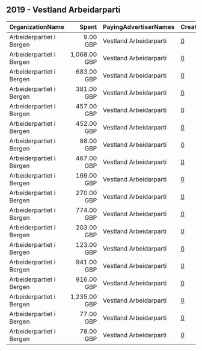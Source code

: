## 2019 - Vestland Arbeidarparti 
|OrganizationName|Spent|PayingAdvertiserNames|CreativeUrls|Impressions|Genders|AgeBrackets|CountryCodes|BillingAddresses|CandidateBallotInformation|
|:---|---:|:---|:---|---:|:---|:---|:---|:---|:---|
|Arbeiderpartiet i Bergen|9.00 GBP|Vestland Arbeidarparti|[0](https://www.snap.com/political-ads/asset/670c99bbfd777619cb293e7dfac0009d313a1fe68b1c71165a4b0faff49d48f1?mediaType=mp4)|7,639||17+|norway|NO||
|Arbeiderpartiet i Bergen|1,068.00 GBP|Vestland Arbeidarparti|[0](https://www.snap.com/political-ads/asset/8d4e8608b82304adc8c28b10d923916b41799c6c7f89f02bb180b1309d9194e8?mediaType=mp4)|812,189|||norway|NO||
|Arbeiderpartiet i Bergen|683.00 GBP|Vestland Arbeidarparti|[0](https://www.snap.com/political-ads/asset/f3514c379b6b48a70632d1c460baca43a18459062b6daa1f2a7344035e54f28b?mediaType=mp4)|487,516|||norway|NO||
|Arbeiderpartiet i Bergen|381.00 GBP|Vestland Arbeidarparti|[0](https://www.snap.com/political-ads/asset/4c109a2f222e3adb9cd6fc59a915bbf71454b4b1eb1f60e2039b30e84951fefd?mediaType=mp4)|292,911|||norway|NO||
|Arbeiderpartiet i Bergen|457.00 GBP|Vestland Arbeidarparti|[0](https://www.snap.com/political-ads/asset/4c109a2f222e3adb9cd6fc59a915bbf71454b4b1eb1f60e2039b30e84951fefd?mediaType=mp4)|355,302|||norway|NO||
|Arbeiderpartiet i Bergen|452.00 GBP|Vestland Arbeidarparti|[0](https://www.snap.com/political-ads/asset/27193bbe17ea927515941be996e429ae9acc0f7b3d186d9ebda4d35d64434496?mediaType=mp4)|327,881||17+|norway|NO||
|Arbeiderpartiet i Bergen|88.00 GBP|Vestland Arbeidarparti|[0](https://www.snap.com/political-ads/asset/ad32854ca905642851080bf68d6930adda352ef768636d330d7b6375dd55d374?mediaType=mp4)|63,925||17+|norway|NO||
|Arbeiderpartiet i Bergen|467.00 GBP|Vestland Arbeidarparti|[0](https://www.snap.com/political-ads/asset/670c99bbfd777619cb293e7dfac0009d313a1fe68b1c71165a4b0faff49d48f1?mediaType=mp4)|334,925||17+|norway|NO||
|Arbeiderpartiet i Bergen|169.00 GBP|Vestland Arbeidarparti|[0](https://www.snap.com/political-ads/asset/ad32854ca905642851080bf68d6930adda352ef768636d330d7b6375dd55d374?mediaType=mp4)|123,055||17+|norway|NO||
|Arbeiderpartiet i Bergen|270.00 GBP|Vestland Arbeidarparti|[0](https://www.snap.com/political-ads/asset/27193bbe17ea927515941be996e429ae9acc0f7b3d186d9ebda4d35d64434496?mediaType=mp4)|193,052||17+|norway|NO||
|Arbeiderpartiet i Bergen|774.00 GBP|Vestland Arbeidarparti|[0](https://www.snap.com/political-ads/asset/f3514c379b6b48a70632d1c460baca43a18459062b6daa1f2a7344035e54f28b?mediaType=mp4)|592,500|||norway|NO||
|Arbeiderpartiet i Bergen|203.00 GBP|Vestland Arbeidarparti|[0](https://www.snap.com/political-ads/asset/ae7b74ca90e024212eb5585c7acad9bfa9ebf565b68dd7f848919fe27cacba30?mediaType=mp4)|147,538||17+|norway|NO||
|Arbeiderpartiet i Bergen|123.00 GBP|Vestland Arbeidarparti|[0](https://www.snap.com/political-ads/asset/b643f63bc83c5d455a1ae8560a2a7de472d23a33b8eb4e015742c3de9c8b275b?mediaType=mp4)|89,917||17+|norway|NO||
|Arbeiderpartiet i Bergen|941.00 GBP|Vestland Arbeidarparti|[0](https://www.snap.com/political-ads/asset/4fa97569eb9eaaf9c4865d8db03e8344c02c0c3c16ee6192940bd230186e4bd1?mediaType=mp4)|683,232||17+|norway|NO||
|Arbeiderpartiet i Bergen|916.00 GBP|Vestland Arbeidarparti|[0](https://www.snap.com/political-ads/asset/4fa97569eb9eaaf9c4865d8db03e8344c02c0c3c16ee6192940bd230186e4bd1?mediaType=mp4)|654,696||17+|norway|NO||
|Arbeiderpartiet i Bergen|1,235.00 GBP|Vestland Arbeidarparti|[0](https://www.snap.com/political-ads/asset/8d4e8608b82304adc8c28b10d923916b41799c6c7f89f02bb180b1309d9194e8?mediaType=mp4)|832,599|||norway|NO||
|Arbeiderpartiet i Bergen|77.00 GBP|Vestland Arbeidarparti|[0](https://www.snap.com/political-ads/asset/ae7b74ca90e024212eb5585c7acad9bfa9ebf565b68dd7f848919fe27cacba30?mediaType=mp4)|55,459||17+|norway|NO||
|Arbeiderpartiet i Bergen|78.00 GBP|Vestland Arbeidarparti|[0](https://www.snap.com/political-ads/asset/b643f63bc83c5d455a1ae8560a2a7de472d23a33b8eb4e015742c3de9c8b275b?mediaType=mp4)|56,446||17+|norway|NO||
